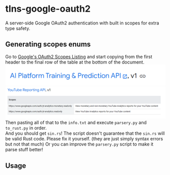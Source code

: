 # tlns-google-oauth2

A server-side Google OAuth2 authentication with built in scopes for extra type safety.

## Generating scopes enums

Go to [Google's OAuth2 Scopes Listing](https://developers.google.com/identity/protocols/oauth2/scopes) and start copying from the first header to the final row of the table at the bottom of the document.
![A picture showing the first blue header](./lmao.png)  
![A picture showing the last row of the table](./help.png)  
Then pasting all of that to the `info.txt` and execute `parsery.py` and `to_rust.py` in order.  
And you should get `sin.rs`! The script doesn't guarantee that the `sin.rs` will be valid Rust code. Please fix it yourself. (they are just simply syntax errors but not that much) Or you can improve the `parsery.py` script to make it parse stuff better!

## Usage

```rust


```